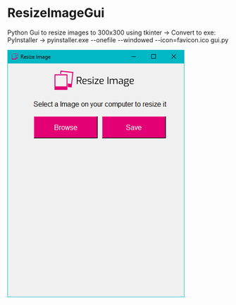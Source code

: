 # ResizeImageGui
Python Gui to resize images to 300x300 using tkinter
-> Convert to exe: PyInstaller 
-> pyinstaller.exe --onefile --windowed --icon=favicon.ico gui.py

![image gui](https://raw.githubusercontent.com/xNoOn/ResizeImageGui/main/ImageGUI.png)


